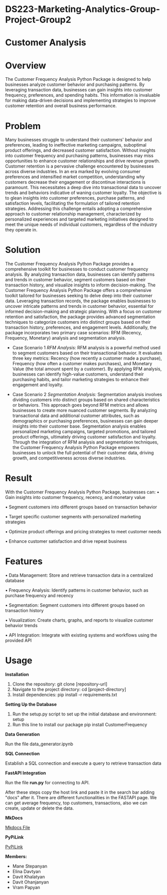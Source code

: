 # DS223-Marketing-Analytics-Group-Project-Group2
# Customer Analysis 

# Overview
The Customer Frequency Analysis Python Package is designed to help businesses analyze customer behavior and purchasing patterns. By leveraging transaction data, businesses can gain insights into customer frequency, preferences, and spending habits. This information is invaluable for making data-driven decisions and implementing strategies to improve customer retention and overall business performance. 

# Problem
Many businesses struggle to understand their customers' behavior and preferences, leading to ineffective marketing campaigns, suboptimal product offerings, and decreased customer satisfaction. Without insights into customer frequency and purchasing patterns, businesses may miss opportunities to enhance customer relationships and drive revenue growth. 
Customer retention is a pervasive challenge encountered by businesses across diverse industries. In an era marked by evolving consumer preferences and intensified market competition, understanding why customers decrease their engagement or discontinue interactions is paramount. This necessitates a deep dive into transactional data to uncover trends and behaviors indicative of waning customer loyalty. The objective is to glean insights into customer preferences, purchase patterns, and satisfaction levels, facilitating the formulation of tailored retention strategies. Addressing this challenge entails adopting a comprehensive approach to customer relationship management, characterized by personalized experiences and targeted marketing initiatives designed to meet the unique needs of individual customers, regardless of the industry they operate in.

# Solution 
The Customer Frequency Analysis Python Package provides a comprehensive toolkit for businesses to conduct customer frequency analysis. By analyzing transaction data, businesses can identify patterns and trends in customer behavior, segment customers based on their transaction history, and visualize insights to inform decision-making.
The Customer Frequency Analysis Python Package offers a comprehensive toolkit tailored for businesses seeking to delve deep into their customer data. Leveraging transaction records, the package enables businesses to uncover intricate patterns and trends in customer behavior, essential for informed decision-making and strategic planning. With a focus on customer retention and satisfaction, the package provides advanced segmentation techniques to categorize customers into distinct groups based on their transaction history, preferences, and engagement levels. Additionally, the package incorporates two primary case scenarios: RFM (Recency, Frequency, Monetary) analysis and segmentation analysis.

- Case Scenario 1
  *RFM Analysis:* RFM analysis is a powerful method used to segment customers based on their transactional behavior. It evaluates three key metrics: Recency (how recently a customer made a purchase), Frequency (how often a customer makes purchases), and Monetary Value (the total amount spent by a customer). By applying RFM analysis, businesses can identify high-value customers, understand their purchasing habits, and tailor marketing strategies to enhance their engagement and loyalty.

- Case Scenario 2
  *Segmentation Analysis:* Segmentation analysis involves dividing customers into distinct groups based on shared characteristics or behaviors. This approach goes beyond RFM metrics and allows businesses to create more nuanced customer segments. By analyzing transactional data and additional customer attributes, such as demographics or purchasing preferences, businesses can gain deeper insights into their customer base. Segmentation analysis enables personalized marketing campaigns, targeted promotions, and tailored product offerings, ultimately driving customer satisfaction and loyalty.
Through the integration of RFM analysis and segmentation techniques, the Customer Frequency Analysis Python Package empowers businesses to unlock the full potential of their customer data, driving growth, and competitiveness across diverse industries.

# Result
With the Customer Frequency Analysis Python Package, businesses can:
•	Gain insights into customer frequency, recency, and monetary value

•	Segment customers into different groups based on transaction behavior

•	Target specific customer segments with personalized marketing strategies

•	Optimize product offerings and pricing strategies to meet customer needs

•	Enhance customer satisfaction and drive repeat business

# Features
•	Data Management: Store and retrieve transaction data in a centralized database

•	Frequency Analysis: Identify patterns in customer behavior, such as purchase frequency and recency

•	Segmentation: Segment customers into different groups based on transaction history

•	Visualization: Create charts, graphs, and reports to visualize customer behavior trends

•	API Integration: Integrate with existing systems and workflows using the provided API

# Usage
**Installation**

1.	Clone the repository: git clone [repository-url]
2.	Navigate to the project directory: cd [project-directory]
3.	Install dependencies: pip install -r requirements.txt

**Setting Up the Database**

1.	Run the setup.py script to set up the initial database and environment: setup
2.	Run this line to install our package
pip install CustomerFrequency


**Data Generation**

Run the file data_generator.ipynb

**SQL Connection**

Establish a SQL connection and execute a query to retrieve transaction data 

**FastAPI Integration**

Run the file **run.py** for connecting to API.

After these steps copy the host link and paste it in the search bar adding "docs" after it. There are different functionalities in the FASTAPI page. We can get average frequency, top customers, transactions, also we can create, update or delete the data. 

**MkDocs**

[Mkdocs File](http://127.0.0.1:8000/)

**PyPiLink**

[PyPiLink](https://pypi.org/manage/project/customerfrequency/releases/)


**Members:**

- Mane Stepanyan
- Elina Davtyan
- Davit Khalatyan
- Davit Ohanjanyan
- Vram Papyan
